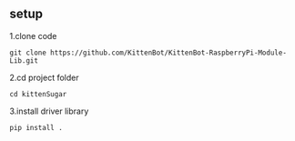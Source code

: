 ## setup
1.clone code
```
git clone https://github.com/KittenBot/KittenBot-RaspberryPi-Module-Lib.git
```
2.cd project folder
```
cd kittenSugar
```
3.install driver library
```
pip install .
```

